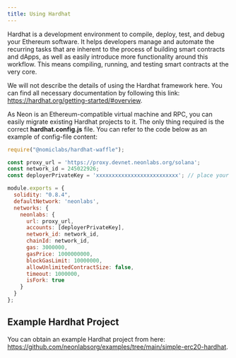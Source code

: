 ```yaml
---
title: Using Hardhat
---
```


Hardhat is a development environment to compile, deploy, test, and debug your Ethereum software. It helps developers manage and automate the recurring tasks that are inherent to the process of building smart contracts and dApps, as well as easily introduce more functionality around this workflow. This means compiling, running, and testing smart contracts at the very core.

We will not describe the details of using the Hardhat framework here. You can find all necessary documentation by following this link: https://hardhat.org/getting-started/#overview.

As Neon is an Ethereum-compatible virtual machine and RPC, you can easily migrate existing Hardhat projects to it. The only thing required is the correct **hardhat.config.js** file. You can refer to the code below as an example of config-file content:

```js
require("@nomiclabs/hardhat-waffle");

const proxy_url = 'https://proxy.devnet.neonlabs.org/solana';
const network_id = 245022926;
const deployerPrivateKey = 'xxxxxxxxxxxxxxxxxxxxxxxxxx'; // place your private key here (note that wallet must have non-zero balance of NEONs to pay fees)

module.exports = {
  solidity: "0.8.4",
  defaultNetwork: 'neonlabs',
  networks: {
    neonlabs: {
      url: proxy_url,
      accounts: [deployerPrivateKey],
      network_id: network_id,
      chainId: network_id,
      gas: 3000000,
      gasPrice: 1000000000,
      blockGasLimit: 10000000,
      allowUnlimitedContractSize: false,
      timeout: 1000000,
      isFork: true
    }
  }
};
```

## Example Hardhat Project

You can obtain an example Hardhat project from here: https://github.com/neonlabsorg/examples/tree/main/simple-erc20-hardhat.
